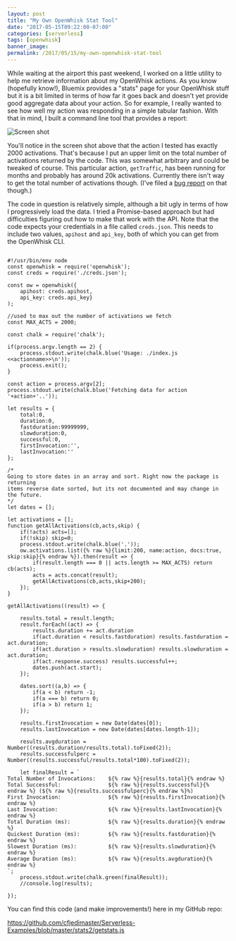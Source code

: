 ```yaml
---
layout: post
title: "My Own OpenWhisk Stat Tool"
date: "2017-05-15T09:22:00-07:00"
categories: [serverless]
tags: [openwhisk]
banner_image: 
permalink: /2017/05/15/my-own-openwhisk-stat-tool
---
```


While waiting at the airport this past weekend, I worked on a little utility to help me retrieve information about my OpenWhisk actions. As you know (hopefully know!), Bluemix provides a "stats" page for your OpenWhisk stuff but it is a bit limited in terms of how far it goes back and doesn't yet provide good aggregate data about your action. So for example, I really wanted to see how well my action was responding in a simple tabular fashion. With that in mind, I built a command line tool that provides a report:

![Screen shot](https://static.raymondcamden.com/images/2017/5/owstats.jpg)

You'll notice in the screen shot above that the action I tested has exactly 2000 activations. That's because I put an upper limit on the total number of activations returned by the code. This was somewhat arbitrary and could be tweaked of course. This particular action, `getTraffic`, has been running for months and probably has around 20k activations. Currently there isn't way to get the total number of activations though. (I've filed a [bug report](https://github.com/apache/incubator-openwhisk/issues/2242) on that though.) 

The code in question is relatively simple, although a bit ugly in terms of how I progressively load the data. I tried a Promise-based approach but had difficulties figuring out how to make that work with the API. Note that the code expects your credentials in a file called `creds.json`. This needs to include two values, `apihost` and `api_key`, both of which you can get from the OpenWhisk CLI.

<pre><code class="language-javascript">
#!&#x2F;usr&#x2F;bin&#x2F;env node
const openwhisk = require(&#x27;openwhisk&#x27;);
const creds = require(&#x27;.&#x2F;creds.json&#x27;);

const ow = openwhisk({
    apihost: creds.apihost, 
    api_key: creds.api_key}
);

&#x2F;&#x2F;used to max out the number of activations we fetch
const MAX_ACTS = 2000;

const chalk = require(&#x27;chalk&#x27;);

if(process.argv.length == 2) {
    process.stdout.write(chalk.blue(&#x27;Usage: .&#x2F;index.js &lt;&lt;actionname&gt;&gt;\n&#x27;));
    process.exit();
}

const action = process.argv[2];
process.stdout.write(chalk.blue(&#x27;Fetching data for action &#x27;+action+&#x27;..&#x27;));

let results = {
    total:0,
    duration:0,
    fastduration:99999999,
    slowduration:0,
    successful:0,
    firstInvocation:&#x27;&#x27;,
    lastInvocation:&#x27;&#x27;
};

&#x2F;*
Going to store dates in an array and sort. Right now the package is returning
items reverse date sorted, but its not documented and may change in the future.
*&#x2F;
let dates = [];

let activations = [];
function getAllActivations(cb,acts,skip) {
    if(!acts) acts=[];
    if(!skip) skip=0;
    process.stdout.write(chalk.blue(&#x27;.&#x27;));
    ow.activations.list({% raw %}{limit:200, name:action, docs:true, skip:skip}{% endraw %}).then(result =&gt; {
        if(result.length === 0 || acts.length &gt;= MAX_ACTS) return cb(acts);
        acts = acts.concat(result);
        getAllActivations(cb,acts,skip+200);
    });
}

getAllActivations((result) =&gt; {
    
    results.total = result.length;
    result.forEach((act) =&gt; {
        results.duration += act.duration
        if(act.duration &lt; results.fastduration) results.fastduration = act.duration;
        if(act.duration &gt; results.slowduration) results.slowduration = act.duration;
        if(act.response.success) results.successful++;
        dates.push(act.start);  
    });

    dates.sort((a,b) =&gt; {
        if(a &lt; b) return -1;
        if(a === b) return 0;
        if(a &gt; b) return 1;
    });

    results.firstInvocation = new Date(dates[0]);
    results.lastInvocation = new Date(dates[dates.length-1]);
       
    results.avgduration = Number((results.duration&#x2F;results.total).toFixed(2));
    results.successfulperc = Number((results.successful&#x2F;results.total*100).toFixed(2));

    let finalResult = `
Total Number of Invocations:    ${% raw %}{results.total}{% endraw %}
Total Successful:               ${% raw %}{results.successful}{% endraw %} (${% raw %}{results.successfulperc}{% endraw %}%)
First Invocation:               ${% raw %}{results.firstInvocation}{% endraw %}
Last Invocation:                ${% raw %}{results.lastInvocation}{% endraw %}
Total Duration (ms):            ${% raw %}{results.duration}{% endraw %}
Quickest Duration (ms):         ${% raw %}{results.fastduration}{% endraw %}
Slowest Duration (ms):          ${% raw %}{results.slowduration}{% endraw %}
Average Duration (ms):          ${% raw %}{results.avgduration}{% endraw %}
`;
    process.stdout.write(chalk.green(finalResult));
    &#x2F;&#x2F;console.log(results);

});
</code></pre>

You can find this code (and make improvements!) here in my GitHub repo:

https://github.com/cfjedimaster/Serverless-Examples/blob/master/stats2/getstats.js